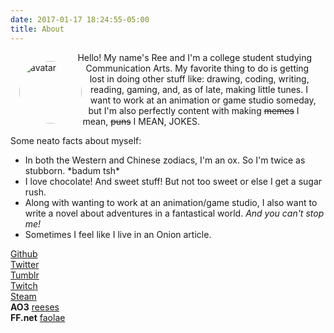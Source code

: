 ```yaml
---
date: 2017-01-17 18:24:55-05:00
title: About
---
```


<img src="/img/dafuq%20square.png" alt="avatar" style="shape-outside:circle(50%); border-radius:100%; margin:1em; width:100px; height:100px; float:left;" /> Hello! My name's Ree and I'm a college student studying Communication Arts. My favorite thing to do is getting lost in doing other stuff like: drawing, coding, writing, reading, gaming, and, as of late, making little tunes. I want to work at an animation or game studio someday, but I'm also perfectly content with making <del>memes</del> I mean, <del>puns</del> I MEAN, JOKES.

Some neato facts about myself:

- In both the Western and Chinese zodiacs, I'm an ox. So I'm twice as stubborn. \*badum tsh\*
- I love chocolate! And sweet stuff! But not too sweet or else I get a sugar rush.
- Along with wanting to work at an animation/game studio, I also want to write a novel  about adventures in a fantastical world. *And you can't stop me!*
- Sometimes I feel like I live in an Onion article.

<i class="fa fa-github-alt" aria-hidden="true"></i> [Github](https://github.com/heroish)  
<i class="fa fa-twitter" aria-hidden="true"></i> [Twitter](https://twitter.com/reeses_kk)  
<i class="fa fa-tumblr" aria-hidden="true"></i> [Tumblr](http://faolae.tumblr.com/)  
<i class="fa fa-twitch" aria-hidden="true"></i> [Twitch](https://www.twitch.tv/faolae)  
<i class="fa fa-steam" aria-hidden="true"></i> [Steam](http://steamcommunity.com/profiles/76561198069396785)  
**AO3** [reeses](http://archiveofourown.org/users/reeses)  
**FF.net** [faolae](https://www.fanfiction.net/~faolae)
